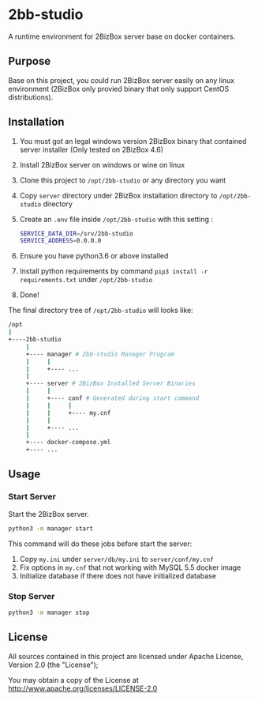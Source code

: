 # 2bb-studio

A runtime environment for 2BizBox server base on docker containers.

## Purpose

Base on this project, you could run 2BizBox server easily on any linux
environment (2BizBox only provied binary that only support CentOS
distributions).

## Installation

1. You must got an legal windows version 2BizBox binary that contained server
   installer (Only tested on 2BizBox 4.6)
2. Install 2BizBox server on windows or wine on linux
3. Clone this project to `/opt/2bb-studio` or any directory you want
4. Copy `server` directory under 2BizBox installation directory to
   `/opt/2bb-studio` directory
5. Create an `.env` file inside `/opt/2bb-studio` with this setting :

   ```bash
   SERVICE_DATA_DIR=/srv/2bb-studio
   SERVICE_ADDRESS=0.0.0.0
   ```

6. Ensure you have python3.6 or above installed
7. Install python requirements by command `pip3 install -r requirements.txt`
   under `/opt/2bb-studio`
8. Done!

The final directory tree of `/opt/2bb-studio` will looks like:

```bash
/opt
|
+----2bb-studio
     |
     +---- manager # 2bb-studio Manager Program
     |     |
     |     +---- ...
     |
     +---- server # 2BizBox Installed Server Binaries
     |     |
     |     +---- conf # Generated during start command
     |     |     |
     |     |     +---- my.cnf
     |     |
     |     +---- ...
     |
     +---- docker-compose.yml
     +---- ...
```

## Usage

### Start Server

Start the 2BizBox server.

```bash
python3 -m manager start
```

This command will do these jobs before start the server:

1. Copy `my.ini` under `server/db/my.ini` to `server/conf/my.cnf`
2. Fix options in `my.cnf` that not working with MySQL 5.5 docker image
3. Initialize database if there does not have initialized database

### Stop Server

```bash
python3 -m manager stop
```

## License

All sources contained in this project are licensed under Apache License,
Version 2.0 (the "License");

You may obtain a copy of the License at <http://www.apache.org/licenses/LICENSE-2.0>
